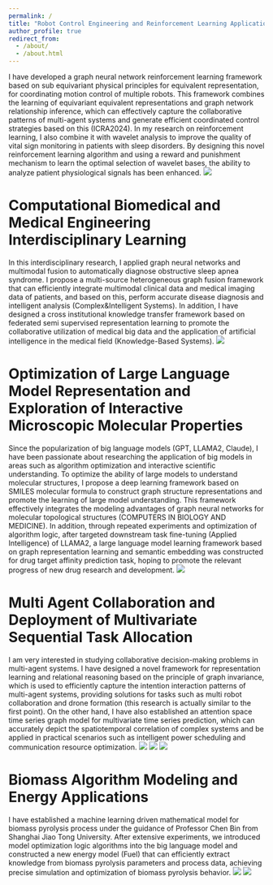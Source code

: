 ```yaml
---
permalink: /
title: "Robot Control Engineering and Reinforcement Learning Applications"
author_profile: true
redirect_from: 
  - /about/
  - /about.html
---
```


I have developed a graph neural network reinforcement learning framework based on sub equivariant physical principles for equivalent representation, for coordinating motion control of multiple robots. This framework combines the learning of equivariant equivalent representations and graph network relationship inference, which can effectively capture the collaborative patterns of multi-agent systems and generate efficient coordinated control strategies based on this (ICRA2024). In my research on reinforcement learning, I also combine it with wavelet analysis to improve the quality of vital sign monitoring in patients with sleep disorders. By designing this novel reinforcement learning algorithm and using a reward and punishment mechanism to learn the optimal selection of wavelet bases, the ability to analyze patient physiological signals has been enhanced. 
![](/images/1.png)


Computational Biomedical and Medical Engineering Interdisciplinary Learning
======
In this interdisciplinary research, I applied graph neural networks and multimodal fusion to automatically diagnose obstructive sleep apnea syndrome. I propose a multi-source heterogeneous graph fusion framework that can efficiently integrate multimodal clinical data and medical imaging data of patients, and based on this, perform accurate disease diagnosis and intelligent analysis (Complex&Intelligent Systems). In addition, I have designed a cross institutional knowledge transfer framework based on federated semi supervised representation learning to promote the collaborative utilization of medical big data and the application of artificial intelligence in the medical field (Knowledge-Based Systems).
![](/images/2.png)

Optimization of Large Language Model Representation and Exploration of Interactive Microscopic Molecular Properties
======
Since the popularization of big language models (GPT, LLAMA2, Claude), I have been passionate about researching the application of big models in areas such as algorithm optimization and interactive scientific understanding. To optimize the ability of large models to understand molecular structures, I propose a deep learning framework based on SMILES molecular formula to construct graph structure representations and promote the learning of large model understanding. This framework effectively integrates the modeling advantages of graph neural networks for molecular topological structures (COMPUTERS IN BIOLOGY AND MEDICINE). In addition, through repeated experiments and optimization of algorithm logic, after targeted downstream task fine-tuning (Applied Intelligence) of LLAMA2, a large language model learning framework based on graph representation learning and semantic embedding was constructed for drug target affinity prediction task, hoping to promote the relevant progress of new drug research and development.
![](/images/3.png)


Multi Agent Collaboration and Deployment of Multivariate Sequential Task Allocation
======
I am very interested in studying collaborative decision-making problems in multi-agent systems. I have designed a novel framework for representation learning and relational reasoning based on the principle of graph invariance, which is used to efficiently capture the intention interaction patterns of multi-agent systems, providing solutions for tasks such as multi robot collaboration and drone formation (this research is actually similar to the first point). On the other hand, I have also established an attention space time series graph model for multivariate time series prediction, which can accurately depict the spatiotemporal correlation of complex systems and be applied in practical scenarios such as intelligent power scheduling and communication resource optimization.
![](/images/41.png)
![](/images/42.png)
![](/images/43.png)

Biomass Algorithm Modeling and Energy Applications
======
I have established a machine learning driven mathematical model for biomass pyrolysis process under the guidance of Professor Chen Bin from Shanghai Jiao Tong University. After extensive experiments, we introduced model optimization logic algorithms into the big language model and constructed a new energy model (Fuel) that can efficiently extract knowledge from biomass pyrolysis parameters and process data, achieving precise simulation and optimization of biomass pyrolysis behavior.
![](/images/51.png)
![](/images/52.png)


